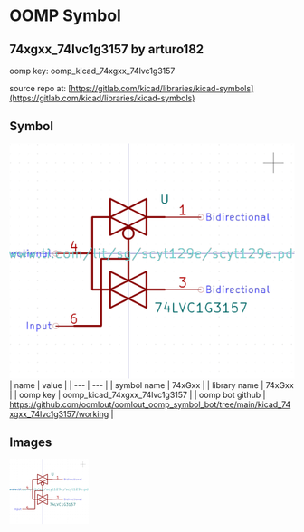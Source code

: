 # OOMP Symbol  
## 74xgxx_74lvc1g3157  by arturo182  
  
oomp key: oomp_kicad_74xgxx_74lvc1g3157  
  
source repo at: [https://gitlab.com/kicad/libraries/kicad-symbols](https://gitlab.com/kicad/libraries/kicad-symbols)  
## Symbol  
  
[![working.png](working_600.png)](working.png)  
| name | value | 
| --- | --- | 
| symbol name | 74xGxx | 
| library name | 74xGxx | 
| oomp key | oomp_kicad_74xgxx_74lvc1g3157 | 
| oomp bot github | https://github.com/oomlout/oomlout_oomp_symbol_bot/tree/main/kicad_74xgxx_74lvc1g3157/working | 
## Images  
  
[![working.png](working_140.png)](working.png)  
